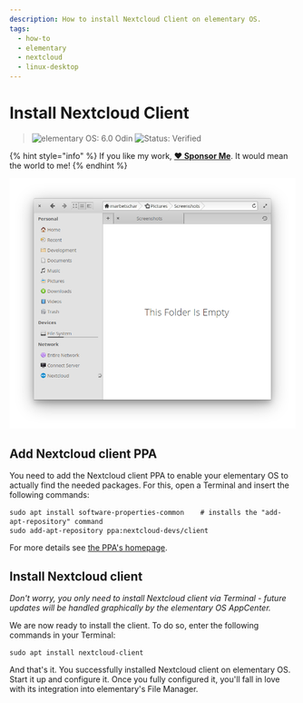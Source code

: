 ```yaml
---
description: How to install Nextcloud Client on elementary OS.
tags:
  - how-to
  - elementary
  - nextcloud
  - linux-desktop
---
```


# Install Nextcloud Client

> ![elementary OS: 6.0 Odin](https://img.shields.io/badge/elementary%C2%A0OS-6.0%20Odin-007aff)
> ![Status: Verified](https://img.shields.io/badge/status-verified-58c633)

{% hint style="info" %}
If you like my work, [**❤️ Sponsor Me**](https://github.com/sponsors/marbetschar). It would mean the world to me!
{% endhint %}

![elementary Files Nextcloud integration](../../.gitbook/assets/elementary-files-cloud-provider-nextcloud.png)

## Add Nextcloud client PPA

You need to add the Nextcloud client PPA to enable your elementary OS to actually find the needed packages. For this, open a Terminal and insert the following commands:

```text
sudo apt install software-properties-common    # installs the "add-apt-repository" command
sudo add-apt-repository ppa:nextcloud-devs/client
```

For more details see [the PPA's homepage](https://launchpad.net/~nextcloud-devs/+archive/ubuntu/client).

## Install Nextcloud client

_Don't worry, you only need to install Nextcloud client via Terminal - future updates will be handled graphically by the elementary OS AppCenter._

We are now ready to install the client. To do so, enter the following commands in your Terminal:

```text
sudo apt install nextcloud-client
```

And that's it. You successfully installed Nextcloud client on elementary OS. Start it up and configure it. Once you fully configured it, you'll fall in love with its integration into elementary's File Manager.

